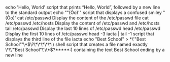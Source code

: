 echo 'Hello, World' script that prints “Hello, World”, followed by a new line to the standard output
echo "\"(Ôo)'" script that displays a confused smiley "(Ôo)'
cat /etc/passwd Display the content of the /etc/passwd file
cat /etc/passwd /etc/hosts Display the content of /etc/passwd and /etc/hosts
tail /etc/passwd  Display the last 10 lines of /etc/passwd
head /etc/passwd  Display the first 10 lines of /etc/passwd
head -3 iacta | tail -1  script that displays the third line of the file iacta
echo "Best School" > \*\\'"Best School"\'\\*$\?\*\*\*\*\*:) shell script that creates a file named exactly \*\\'"Best School"\'\\*$\?\*\*\*\*\*:) containing the text Best School ending by a new line                                                                                         

                                                                                                      
